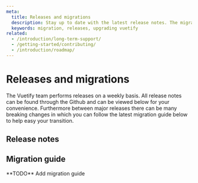 ```yaml
---
meta:
  title: Releases and migrations
  description: Stay up to date with the latest release notes. The migration guides will also help you migrate applications though major releases.
  keywords: migration, releases, upgrading vuetify
related:
  - /introduction/long-term-support/
  - /getting-started/contributing/
  - /introduction/roadmap/
---
```


# Releases and migrations

The Vuetify team performs releases on a weekly basis. All release notes can be found through the Github and can be viewed below for your convenience. Furthermore between major releases there can be many breaking changes in which you can follow the latest migration guide below to help easy your transition.

## Release notes

<getting-started-releases />

<entry-ad />

## Migration guide

<alert type="error">
  **TODO** Add migration guide
</alert>

<backmatter />
